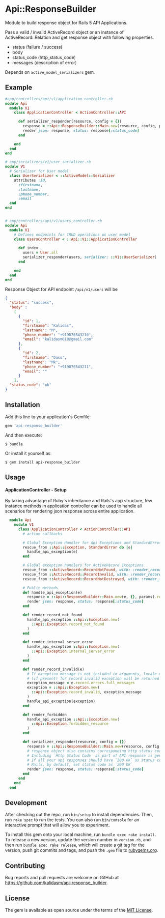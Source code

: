 # Api::ResponseBuilder

Module to build response object for Rails 5 API Applications.

Pass a valid / invalid ActiveRecord object or an instance of ActiveRecord::Relation and get response object with following properties.
* status (failure / success)
* body
* status_code (http_status_code)
* messages (description of error)

Depends on `active_model_serializers` gem.

## Example

```ruby
#app/controllers/api/v1/application_controller.rb
module Api
  module V1
    class ApplicationController < ActionController::API

      def serializer_responder(resource, config = {})
        response = ::Api::ResponseBuilder::Main.new(resource, config, params).response
        render json: response, status: response[:status_code]
      end

    end
  end
end

# app/serializers/v1/user_serializer.rb
module V1
  # Serializer for User model
  class UserSerializer < ::ActiveModel::Serializer
    attributes :id,
      :firstname,
      :lastname,
      :phone_number,
      :email
  end
end


# app/controllers/api/v1/users_controller.rb
module Api
  module V1
    # Defines endpoints for CRUD operations on user model
    class UsersController < ::Api::V1::ApplicationController

      def index
        users = User.all
        serializer_responder(users, serializer: ::V1::UserSerializer)
      end

    end
  end
end

```

Response Object for API endpoint `/api/v1/users` will be

```json
{
  "status": "success", 
  "body" :  
    [
      {
        "id": 1,
        "firstname": "Kalidas",
        "lastname": "M",
        "phone_number": "+919876543210",
        "email": "kalidasm610@gmail.com"
      },
      {
        "id": 2,
        "firstname": "Dass",
        "lastname": "Mk",
        "phone_number": "+919876543211",
        "email": ""
      }
    ],
  "status_code": "ok"
}
```

## Installation

Add this line to your application's Gemfile:

```ruby
gem 'api-response_builder'
```

And then execute:

    $ bundle

Or install it yourself as:

    $ gem install api-response_builder

## Usage

#### ApplicationController - Setup
By taking advantage of Ruby's inheritance and Rails's app structure, few instance methods in application controller can be used to handle all scenarios for rendering json response across entire application.

```ruby
  module Api
    module V1
      class ApplicationController < ActionController::API
        # action callbacks

        # Global Exception Handler for Api Exceptions and StandardError
        rescue_from ::Api::Exception, StandardError do |e|
          handle_api_exception(e)
        end

        # Global exception handlers for ActiveRecord Exceptions
        rescue_from ::ActiveRecord::RecordNotFound, with: :render_record_not_found
        rescue_from ::ActiveRecord::RecordInvalid, with: :render_record_invalid
        rescue_from ::ActiveRecord::RecordNotDestroyed, with: :render_forbidden

        # Public methods
        def handle_api_exception(e)
          response = ::Api::ResponseBuilder::Main.new(e, {}, params).response
          render json: response, status: response[:status_code]
        end

        def render_record_not_found
          handle_api_exception ::Api::Exception.new(
            ::Api::Exception.record_not_found
          )
        end

        def render_internal_server_error
          handle_api_exception ::Api::Exception.new(
            ::Api::Exception.internal_server_error
          )
        end

        def render_record_invalid(e)
          # If exception message is not included in arguments, locale message
          # (if present) for record invalid exception will be returned in resp
          exception_message = e.record.errors.full_messages
          exception = ::Api::Exception.new(
            ::Api::Exception.record_invalid, exception_message
          )
          handle_api_exception(exception)
        end

        def render_forbidden
          handle_api_exception ::Api::Exception.new(
            ::Api::Exception.forbidden_resource
          )
        end

        def serializer_responder(resource, config = {})
          response = ::Api::ResponseBuilder::Main.new(resource, config, params).response
          # response object also contains corresponding http status code under the key :status_code
          # Including `Http Status Code` as part of API response is generally considered as good practice
          # If all your api responses should have `200 OK` as status code, omit status key in render method
          # Rails, by default, set status code as `200 OK`
          render json: response, status: response[:status_code]
        end
      end
    end
  end

```
## Development

After checking out the repo, run `bin/setup` to install dependencies. Then, run `rake spec` to run the tests. You can also run `bin/console` for an interactive prompt that will allow you to experiment.

To install this gem onto your local machine, run `bundle exec rake install`. To release a new version, update the version number in `version.rb`, and then run `bundle exec rake release`, which will create a git tag for the version, push git commits and tags, and push the `.gem` file to [rubygems.org](https://rubygems.org).

## Contributing

Bug reports and pull requests are welcome on GitHub at https://github.com/kalidasm/api-response_builder.

## License

The gem is available as open source under the terms of the [MIT License](https://opensource.org/licenses/MIT).
